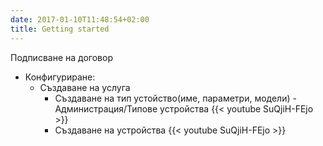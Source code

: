 ```yaml
---
date: 2017-01-10T11:48:54+02:00
title: Getting started
---
```

Подписване на договор

- Конфигуриране:
   - Създаване на услуга
     - Създаване на тип устойство(име, параметри, модели) - Администрация/Типове устройства
     {{< youtube SuQjiH-FEjo >}}
     - Създаване на устройства
     {{< youtube SuQjiH-FEjo >}}